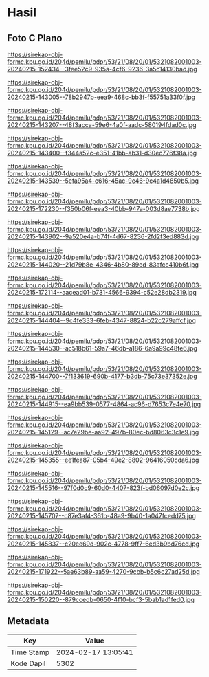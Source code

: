 # Hasil

## Foto C Plano

https://sirekap-obj-formc.kpu.go.id/204d/pemilu/pdpr/53/21/08/20/01/5321082001003-20240215-152434--3fee52c9-935a-4cf6-9236-3a5c14130bad.jpg

https://sirekap-obj-formc.kpu.go.id/204d/pemilu/pdpr/53/21/08/20/01/5321082001003-20240215-143005--78b2947b-eea9-468c-bb3f-f55751a33f0f.jpg

https://sirekap-obj-formc.kpu.go.id/204d/pemilu/pdpr/53/21/08/20/01/5321082001003-20240215-143207--48f3acca-59e6-4a0f-aadc-580194fdad0c.jpg

https://sirekap-obj-formc.kpu.go.id/204d/pemilu/pdpr/53/21/08/20/01/5321082001003-20240215-143400--f344a52c-e351-41bb-ab31-d30ec776f38a.jpg

https://sirekap-obj-formc.kpu.go.id/204d/pemilu/pdpr/53/21/08/20/01/5321082001003-20240215-143539--5efa95a4-c616-45ac-9c46-9c4a1d4850b5.jpg

https://sirekap-obj-formc.kpu.go.id/204d/pemilu/pdpr/53/21/08/20/01/5321082001003-20240215-172230--f350b06f-eea3-40bb-947a-003d8ae7738b.jpg

https://sirekap-obj-formc.kpu.go.id/204d/pemilu/pdpr/53/21/08/20/01/5321082001003-20240215-143902--9a520e4a-b74f-4d67-8236-2fd2f3ed883d.jpg

https://sirekap-obj-formc.kpu.go.id/204d/pemilu/pdpr/53/21/08/20/01/5321082001003-20240215-144020--21d79b8e-4346-4b80-89ed-83afcc410b6f.jpg

https://sirekap-obj-formc.kpu.go.id/204d/pemilu/pdpr/53/21/08/20/01/5321082001003-20240215-172114--aacead01-b731-4566-9394-c52e28db2319.jpg

https://sirekap-obj-formc.kpu.go.id/204d/pemilu/pdpr/53/21/08/20/01/5321082001003-20240215-144404--9c4fe333-6feb-4347-8824-b22c279affcf.jpg

https://sirekap-obj-formc.kpu.go.id/204d/pemilu/pdpr/53/21/08/20/01/5321082001003-20240215-144530--ac518b61-59a7-46db-a186-6a9a99c48fe6.jpg

https://sirekap-obj-formc.kpu.go.id/204d/pemilu/pdpr/53/21/08/20/01/5321082001003-20240215-144700--7f133619-690b-4177-b3db-75c73e37352e.jpg

https://sirekap-obj-formc.kpu.go.id/204d/pemilu/pdpr/53/21/08/20/01/5321082001003-20240215-144915--ea9bb539-0577-4864-ac96-d7653c7e4e70.jpg

https://sirekap-obj-formc.kpu.go.id/204d/pemilu/pdpr/53/21/08/20/01/5321082001003-20240215-145129--ac7e29be-aa92-497b-80ec-bd8063c3c1e9.jpg

https://sirekap-obj-formc.kpu.go.id/204d/pemilu/pdpr/53/21/08/20/01/5321082001003-20240215-145355--ee1fea87-05b4-49e2-8802-96416050cda6.jpg

https://sirekap-obj-formc.kpu.go.id/204d/pemilu/pdpr/53/21/08/20/01/5321082001003-20240215-145516--97f0d0c9-60d0-4407-823f-bd06097d0e2c.jpg

https://sirekap-obj-formc.kpu.go.id/204d/pemilu/pdpr/53/21/08/20/01/5321082001003-20240215-145707--c87e3af4-361b-48a9-9b40-1a047fcedd75.jpg

https://sirekap-obj-formc.kpu.go.id/204d/pemilu/pdpr/53/21/08/20/01/5321082001003-20240215-145837--c20ee69d-902c-4778-9ff7-6ed3b9bd76cd.jpg

https://sirekap-obj-formc.kpu.go.id/204d/pemilu/pdpr/53/21/08/20/01/5321082001003-20240215-171922--5ae63b89-aa59-4270-9cbb-b5c6c27ad25d.jpg

https://sirekap-obj-formc.kpu.go.id/204d/pemilu/pdpr/53/21/08/20/01/5321082001003-20240215-150220--879ccedb-0650-4f10-bcf3-5bab1ad1fed0.jpg


## Metadata

| Key        | Value               |
| ---------- | ------------------- |
| Time Stamp | 2024-02-17 13:05:41 |
| Kode Dapil | 5302                |



